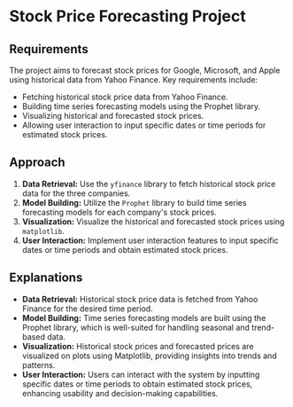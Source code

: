 # Stock Price Forecasting Project

## Requirements
The project aims to forecast stock prices for Google, Microsoft, and Apple using historical data from Yahoo Finance. Key requirements include:
- Fetching historical stock price data from Yahoo Finance.
- Building time series forecasting models using the Prophet library.
- Visualizing historical and forecasted stock prices.
- Allowing user interaction to input specific dates or time periods for estimated stock prices.

## Approach
1. **Data Retrieval:** Use the `yfinance` library to fetch historical stock price data for the three companies.
2. **Model Building:** Utilize the `Prophet` library to build time series forecasting models for each company's stock prices.
3. **Visualization:** Visualize the historical and forecasted stock prices using `matplotlib`.
4. **User Interaction:** Implement user interaction features to input specific dates or time periods and obtain estimated stock prices.

## Explanations
- **Data Retrieval:** Historical stock price data is fetched from Yahoo Finance for the desired time period.
- **Model Building:** Time series forecasting models are built using the Prophet library, which is well-suited for handling seasonal and trend-based data.
- **Visualization:** Historical stock prices and forecasted prices are visualized on plots using Matplotlib, providing insights into trends and patterns.
- **User Interaction:** Users can interact with the system by inputting specific dates or time periods to obtain estimated stock prices, enhancing usability and decision-making capabilities.


